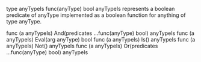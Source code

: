 type anyTypeIs func(anyType) bool
    anyTypeIs represents a boolean predicate of anyType implemented as a boolean
    function for anything of type anyType.

func (a anyTypeIs) And(predicates ...func(anyType) bool) anyTypeIs
func (a anyTypeIs) Eval(arg anyType) bool
func (a anyTypeIs) Is() anyTypeIs
func (a anyTypeIs) Not() anyTypeIs
func (a anyTypeIs) Or(predicates ...func(anyType) bool) anyTypeIs
